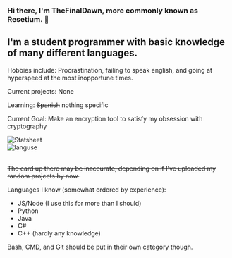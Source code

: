 ### Hi there, I'm TheFinalDawn, more commonly known as Resetium. 👋

## I'm a student programmer with basic knowledge of many different languages.

Hobbies include: Procrastination, failing to speak english, and going at hyperspeed at the most inopportune times.

Current projects: None

Learning: ~~Spanish~~ nothing specific

Current Goal: Make an encryption tool to satisfy my obsession with cryptography

<img alt="Statsheet" src="https://github-readme-stats.vercel.app/api?username=TheFinalDawn&show_icons=true&hide_border=true&theme=tokyonight&count_private=true&custom_title=TheFinalDawn's Statsheet Pt 1">

<br />
<div>
<img alt="languse" src="https://github-readme-stats.vercel.app/api/top-langs/?username=TheFinalDawn&langs_count=10&layout=compact&hide=batchfile">
</div>
<br />

~~The card up there may be inaccurate, depending on if I've uploaded my random projects by now.~~

Languages I know (somewhat ordered by experience):
* JS/Node (I use this for more than I should)
* Python
* Java
* C#
* C++ (hardly any knowledge)

Bash, CMD, and Git should be put in their own category though.


<!--
**TheFinalDawn/TheFinalDawn** is a ✨ _special_ ✨ repository because its `README.md` (this file) appears on your GitHub profile.

Here are some ideas to get you started:

- 🔭 I’m currently working on ...
- 🌱 I’m currently learning ...
- 👯 I’m looking to collaborate on ...
- 🤔 I’m looking for help with ...
- 💬 Ask me about ...
- 📫 How to reach me: ...
- 😄 Pronouns: ...
- ⚡ Fun fact: ...
-->
